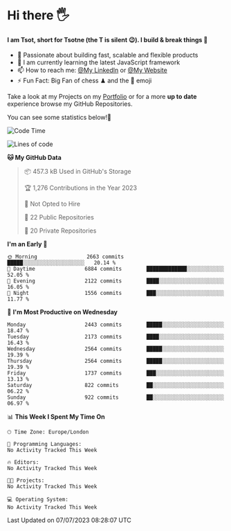 # Hi there :raised_hand_with_fingers_splayed:
#### I am Tsot, short for Tsotne (the T is silent :wink:). I build & break things :space_invader:
- :telescope: Passionate about building fast, scalable and flexible products
- :seedling: I am currently learning the latest JavaScript framework 
- :mailbox: How to reach me: [@My LinkedIn](https://www.linkedin.com/in/tsotne-gvadzabia/) or [@My Website](https://tsotne.co.uk/contact)
- :zap: Fun Fact: Big Fan of chess ♟ and the 👾 emoji

Take a look at my Projects on my [Portfolio](https://tsotne.co.uk/) or for a more **up to date** experience browse my GitHub Repositories.

You can see some statistics below!:space_invader:
<!--START_SECTION:waka-->
![Code Time](http://img.shields.io/badge/Code%20Time-761%20hrs%202%20mins-blue)

![Lines of code](https://img.shields.io/badge/From%20Hello%20World%20I%27ve%20Written-6.6%20million%20lines%20of%20code-blue)

**🐱 My GitHub Data** 

> 📦 457.3 kB Used in GitHub's Storage 
 > 
> 🏆 1,276 Contributions in the Year 2023
 > 
> 🚫 Not Opted to Hire
 > 
> 📜 22 Public Repositories 
 > 
> 🔑 20 Private Repositories 
 > 
**I'm an Early 🐤** 

```text
🌞 Morning                2663 commits        █████░░░░░░░░░░░░░░░░░░░░   20.14 % 
🌆 Daytime                6884 commits        █████████████░░░░░░░░░░░░   52.05 % 
🌃 Evening                2122 commits        ████░░░░░░░░░░░░░░░░░░░░░   16.05 % 
🌙 Night                  1556 commits        ███░░░░░░░░░░░░░░░░░░░░░░   11.77 % 
```
📅 **I'm Most Productive on Wednesday** 

```text
Monday                   2443 commits        █████░░░░░░░░░░░░░░░░░░░░   18.47 % 
Tuesday                  2173 commits        ████░░░░░░░░░░░░░░░░░░░░░   16.43 % 
Wednesday                2564 commits        █████░░░░░░░░░░░░░░░░░░░░   19.39 % 
Thursday                 2564 commits        █████░░░░░░░░░░░░░░░░░░░░   19.39 % 
Friday                   1737 commits        ███░░░░░░░░░░░░░░░░░░░░░░   13.13 % 
Saturday                 822 commits         ██░░░░░░░░░░░░░░░░░░░░░░░   06.22 % 
Sunday                   922 commits         ██░░░░░░░░░░░░░░░░░░░░░░░   06.97 % 
```


📊 **This Week I Spent My Time On** 

```text
🕑︎ Time Zone: Europe/London

💬 Programming Languages: 
No Activity Tracked This Week

🔥 Editors: 
No Activity Tracked This Week

🐱‍💻 Projects: 
No Activity Tracked This Week

💻 Operating System: 
No Activity Tracked This Week
```


 Last Updated on 07/07/2023 08:28:07 UTC
<!--END_SECTION:waka-->
